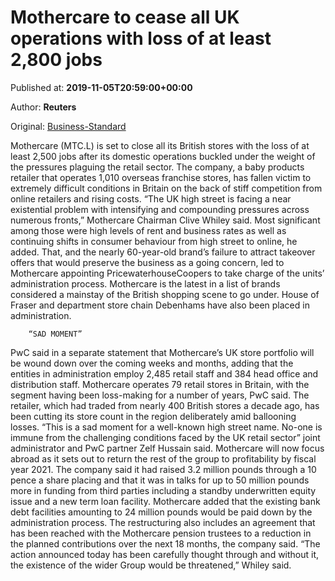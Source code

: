 
# Mothercare to cease all UK operations with loss of at least 2,800 jobs

Published at: **2019-11-05T20:59:00+00:00**

Author: **Reuters**

Original: [Business-Standard](https://www.business-standard.com/article/international/mothercare-to-cease-all-uk-operations-with-loss-of-at-least-2-800-jobs-119110600062_1.html)

Mothercare (MTC.L) is set to close all its British stores with the loss of at least 2,500 jobs after its domestic operations buckled under the weight of the pressures plaguing the retail sector.
The company, a baby products retailer that operates 1,010 overseas franchise stores, has fallen victim to extremely difficult conditions in Britain on the back of stiff competition from online retailers and rising costs.
“The UK high street is facing a near existential problem with intensifying and compounding pressures across numerous fronts,” Mothercare Chairman Clive Whiley said.
Most significant among those were high levels of rent and business rates as well as continuing shifts in consumer behaviour from high street to online, he added.
That, and the nearly 60-year-old brand’s failure to attract takeover offers that would preserve the business as a going concern, led to Mothercare appointing PricewaterhouseCoopers to take charge of the units’ administration process.
Mothercare is the latest in a list of brands considered a mainstay of the British shopping scene to go under. House of Fraser and department store chain Debenhams have also been placed in administration.

        “SAD MOMENT”
      
PwC said in a separate statement that Mothercare’s UK store portfolio will be wound down over the coming weeks and months, adding that the entities in administration employ 2,485 retail staff and 384 head office and distribution staff.
Mothercare operates 79 retail stores in Britain, with the segment having been loss-making for a number of years, PwC said.
The retailer, which had traded from nearly 400 British stores a decade ago, has been cutting its store count in the region deliberately amid ballooning losses.
“This is a sad moment for a well-known high street name. No-one is immune from the challenging conditions faced by the UK retail sector” joint administrator and PwC partner Zelf Hussain said.
Mothercare will now focus abroad as it sets out to return the rest of the group to profitability by fiscal year 2021.
The company said it had raised 3.2 million pounds through a 10 pence a share placing and that it was in talks for up to 50 million pounds more in funding from third parties including a standby underwritten equity issue and a new term loan facility.
Mothercare added that the existing bank debt facilities amounting to 24 million pounds would be paid down by the administration process.
The restructuring also includes an agreement that has been reached with the Mothercare pension trustees to a reduction in the planned contributions over the next 18 months, the company said.
“The action announced today has been carefully thought through and without it, the existence of the wider Group would be threatened,” Whiley said.

